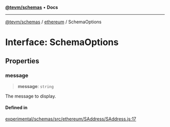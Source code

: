 [**@tevm/schemas**](../../README.md) • **Docs**

***

[@tevm/schemas](../../modules.md) / [ethereum](../README.md) / SchemaOptions

# Interface: SchemaOptions

## Properties

### message

> **message**: `string`

The message to display.

#### Defined in

[experimental/schemas/src/ethereum/SAddress/SAddress.js:17](https://github.com/qbzzt/tevm-monorepo/blob/main/experimental/schemas/src/ethereum/SAddress/SAddress.js#L17)
